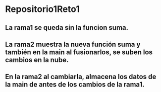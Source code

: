 # Repositorio1Reto1

## La rama1 se queda sin la funcion suma.

## La rama2 muestra la nueva función suma y también en la main al fusionarlos, se suben los cambios en la nube.

## En la rama2 al cambiarla, almacena los datos de la main de antes de los cambios de la rama1.